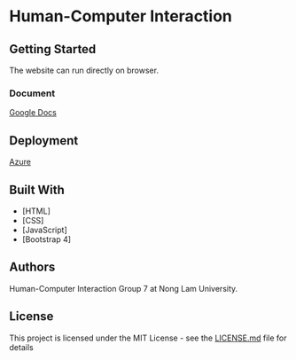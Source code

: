# Human-Computer Interaction



## Getting Started

The website can run directly on browser.


### Document

[Google Docs](https://docs.google.com/document/d/10Uc8DW_2Xy8VKGTnHuUpGaWnKPoRpiUoG2Qc6tT9qZA/edit#heading=h.h0uv7leju0ng)


## Deployment

[Azure](https://hci2018group07.azurewebsites.net)

## Built With

* [HTML]
* [CSS]
* [JavaScript]
* [Bootstrap 4]

## Authors

Human-Computer Interaction Group 7 at Nong Lam University.

## License

This project is licensed under the MIT License - see the [LICENSE.md](LICENSE.md) file for details
